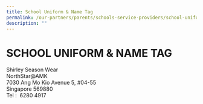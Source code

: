 ```yaml
---
title: School Uniform & Name Tag
permalink: /our-partners/parents/schools-service-providers/school-uniform-n-name-tag/
description: ""
---
```

# **SCHOOL UNIFORM & NAME TAG**

Shirley Season Wear  
NorthStar@AMK  
7030 Ang Mo Kio Avenue 5, #04-55  
Singapore 569880  
Tel :  6280 4917